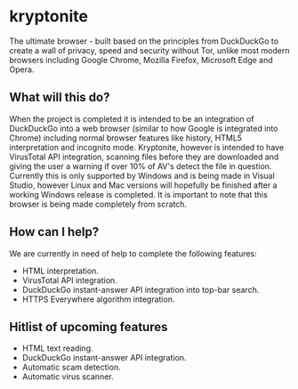 # kryptonite
The ultimate browser - built based on the principles from DuckDuckGo to create a wall of privacy, speed and security without Tor, unlike most modern browsers including Google Chrome, Mozilla Firefox, Microsoft Edge and Opera.

## What will this do?
When the project is completed it is intended to be an integration of DuckDuckGo into a web browser (similar to how Google is integrated into Chrome) including normal browser features like history, HTML5 interpretation and incognito mode. Kryptonite, however is intended to have VirusTotal API integration, scanning files before they are downloaded and giving the user a warning if over 10% of AV's detect the file in question. Currently this is only supported by Windows and is being made in Visual Studio, however Linux and Mac versions will hopefully be finished after a working Windows release is completed. It is important to note that this browser is being made completely from scratch.

## How can I help?
We are currently in need of help to complete the following features:
  * HTML interpretation.
  * VirusTotal API integration.
  * DuckDuckGo instant-answer API integration into top-bar search.
  * HTTPS Everywhere algorithm integration.

## Hitlist of upcoming features
  * HTML text reading.
  * DuckDuckGo instant-answer API integration.
  * Automatic scam detection.
  * Automatic virus scanner.

